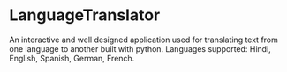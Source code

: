 # LanguageTranslator
An interactive and well designed application used for translating text from one language to another built with python. Languages supported: Hindi, English, Spanish, German, French.
